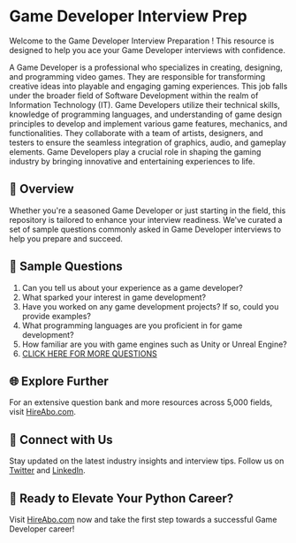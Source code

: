 # Game Developer Interview Prep

Welcome to the Game Developer Interview Preparation ! This resource is designed to help you ace your Game Developer interviews with confidence.

A Game Developer is a professional who specializes in creating, designing, and programming video games. They are responsible for transforming creative ideas into playable and engaging gaming experiences. This job falls under the broader field of Software Development within the realm of Information Technology (IT). Game Developers utilize their technical skills, knowledge of programming languages, and understanding of game design principles to develop and implement various game features, mechanics, and functionalities. They collaborate with a team of artists, designers, and testers to ensure the seamless integration of graphics, audio, and gameplay elements. Game Developers play a crucial role in shaping the gaming industry by bringing innovative and entertaining experiences to life.

## 🚀 Overview

Whether you're a seasoned Game Developer or just starting in the field, this repository is tailored to enhance your interview readiness. We've curated a set of sample questions commonly asked in Game Developer interviews to help you prepare and succeed.

## 📝 Sample Questions

1. Can you tell us about your experience as a game developer?
2. What sparked your interest in game development?
3. Have you worked on any game development projects? If so, could you provide examples?
4. What programming languages are you proficient in for game development?
5. How familiar are you with game engines such as Unity or Unreal Engine?
6. [CLICK HERE FOR MORE QUESTIONS](https://hireabo.com/job/0_0_9/Game%20Developer)

## 🌐 Explore Further

For an extensive question bank and more resources across 5,000 fields, visit [HireAbo.com](https://www.hireabo.com).

## 📱 Connect with Us

Stay updated on the latest industry insights and interview tips. Follow us on [Twitter](https://twitter.com/hireabo) and [LinkedIn](https://www.linkedin.com/in/hire-abo-3609972a8/).

## 🚀 Ready to Elevate Your Python Career?

Visit [HireAbo.com](https://www.hireabo.com) now and take the first step towards a successful Game Developer career!